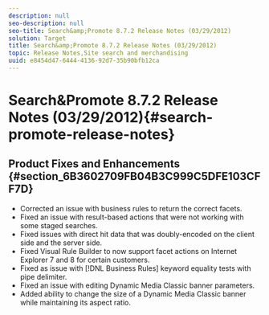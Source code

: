 ```yaml
---
description: null
seo-description: null
seo-title: Search&amp;Promote 8.7.2 Release Notes (03/29/2012)
solution: Target
title: Search&amp;Promote 8.7.2 Release Notes (03/29/2012)
topic: Release Notes,Site search and merchandising
uuid: e8454d47-6444-4136-92d7-35b90bfb12ca
---
```


# Search&amp;Promote 8.7.2 Release Notes (03/29/2012){#search-promote-release-notes}

## Product Fixes and Enhancements {#section_6B3602709FB04B3C999C5DFE103CFF7D}

* Corrected an issue with business rules to return the correct facets. 
* Fixed an issue with result-based actions that were not working with some staged searches. 
* Fixed issues with direct hit data that was doubly-encoded on the client side and the server side. 
* Fixed Visual Rule Builder to now support facet actions on Internet Explorer 7 and 8 for certain customers. 
* Fixed as issue with [!DNL Business Rules] keyword equality tests with pipe delimiter. 
* Fixed an issue with editing Dynamic Media Classic banner parameters. 
* Added ability to change the size of a Dynamic Media Classic banner while maintaining its aspect ratio.

